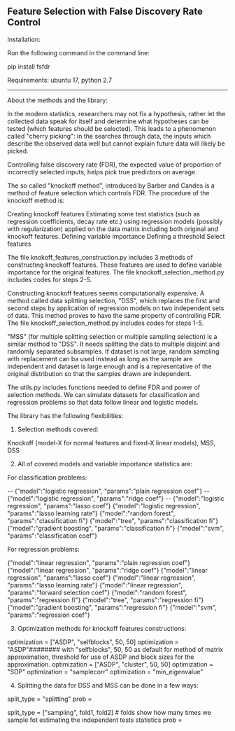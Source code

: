 

Feature Selection with False Discovery Rate Control
---------------------------------------


Installation:

Run the following command in the command line:

pip install fsfdr


Requirements:
ubuntu 17, python 2.7


----------------------------------------


About the methods and the library:

In the modern statistics, researchers may not fix a hypothesis, rather let the collected data speak for itself and determine what hypotheses can be tested (which features should be selected). This leads to a phenomenon called "cherry picking": in the searches through data, the inputs which describe the observed data well but cannot explain future data will likely be picked.

Controlling false discovery rate (FDR), the expected value of proportion of incorrectly selected inputs, helps pick true predictors on average.

The so called "knockoff method", introduced by Barber and Candes is a method of feature selection which controls FDR. The procedure of the knockoff method is:

Creating knockoff features
Estimating some test statistics (such as regression coefficients, decay rate etc.) using regression models (possibly with regularization) applied on the data matrix including both original and knockoff features.
Defining variable importance
Defining a threshold
Select features

The file knokoff_features_construction.py includes 3 methods of constructing knockoff features. These features are used to define variable importance for the original features. The file knockoff_selection_method.py includes codes for steps 2-5.

Constructing knockoff features seems computationally expensive. A method called data splitting selection, "DSS", which replaces the first and second steps by application of regression models on two independent sets of data. This method proves to have the same property of controlling FDR. The file knockoff_selection_method.py includes codes for steps 1-5.

"MSS" (for multiple splitting selection or multiple sampling selection) is a similar method to "DSS". It needs splitting the data to multiple disjoint and randomly separated subsamples. If dataset is not large, random sampling with replacement can ba used instead as long as the sample are independent and dataset is large enough and is a representative of the original distribution so that the samples drawn are independent.

The utils.py includes functions needed to define FDR and power of selection methods. We can simulate datasets for classification and regression problems so that data follow linear and logistic models.

The library has the following flexibilities:

1) Selection methods covered:

Knockoff (model-X for normal features and fixed-X linear models), MSS, DSS

2) All of covered models and variable importance statistics are:

For classification problems:

  -- {"model":"logistic regression", "params":"plain regression coef"}
  -- {"model":"logistic regression", "params":"ridge coef"}
  -- {"model":"logistic regression", "params":"lasso coef"}
{"model":"logistic regression", "params":"lasso learning rate"}
{"model":"random forest", "params":"classification fi"}
{"model":"tree", "params":"classification fi"}
{"model":"gradient boosting", "params":"classification fi"}
{"model":"svm", "params":"classification coef"}

For regression problems:

{"model":"linear regression", "params":"plain regression coef"}
{"model":"linear regression", "params":"ridge coef"}
{"model":"linear regression", "params":"lasso coef"}
{"model":"linear regression", "params":"lasso learning rate"}
{"model":"linear regression", "params":"forward selection coef"}
{"model":"random forest", "params":"regression fi"}
{"model":"tree", "params":"regression fi"}
{"model":"gradient boosting", "params":"regression fi"}
{"model":"svm", "params":"regression coef"}


3) Optimization methods for knockoff features constructions:

optimization = ["ASDP", "selfblocks", 50, 50] 
optimization = "ASDP"######## with "selfblocks", 50, 50 as default for method of matrix approximation, threshold for use of ASDP and block sizes for the approximation.
optimization = ["ASDP", "cluster", 50, 50]
optimization = "SDP"
optimization = "samplecorr"
optimization = "min_eigenvalue"


4) Splitting the data for DSS and MSS can be done in a few ways:

split_type = "splitting"
prob = <a value between zero and one showing the portion of training and validation sets>

split_type = ["sampling", fold1, fold2] # folds show how many times we sample fot estimating the independent tests statistics
prob = <a value between zero and one showing the portion of the simulated subsample of the original dataset.>
